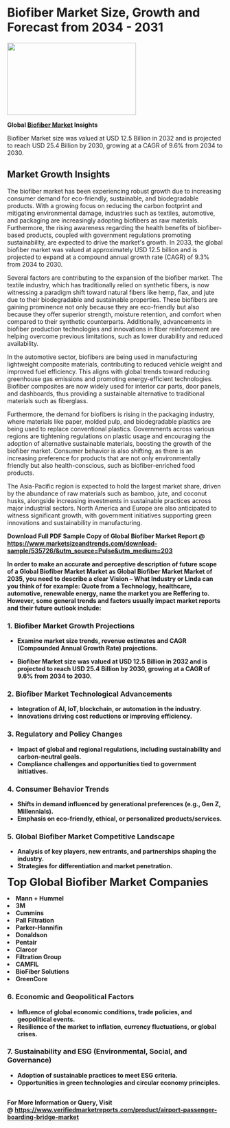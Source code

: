 <H1>Biofiber Market Size, Growth and Forecast from 2034 - 2031</H1><img class="aligncenter size-medium wp-image-584254" src="https://thirdeyenews.in/wp-content/uploads/2034/09/Global-Market-Research-300x168.jpeg" alt="" width="300" height="168" /><p><strong>Global&nbsp;<a href="https://www.marketsizeandtrends.com/download-sample/535726/&amp;utm_source=Pulse&amp;utm_medium=203">Biofiber Market</a> Insights</strong></p><p>Biofiber Market size was valued at USD 12.5 Billion in 2032 and is projected to reach USD 25.4 Billion by 2030, growing at a CAGR of 9.6% from 2034 to 2030.</p><p><h2>Market Growth Insights</h2> <p>The biofiber market has been experiencing robust growth due to increasing consumer demand for eco-friendly, sustainable, and biodegradable products. With a growing focus on reducing the carbon footprint and mitigating environmental damage, industries such as textiles, automotive, and packaging are increasingly adopting biofibers as raw materials. Furthermore, the rising awareness regarding the health benefits of biofiber-based products, coupled with government regulations promoting sustainability, are expected to drive the market's growth. In 2033, the global biofiber market was valued at approximately USD 12.5 billion and is projected to expand at a compound annual growth rate (CAGR) of 9.3% from 2034 to 2030.</p> <p><strong></strong></p> <p>Several factors are contributing to the expansion of the biofiber market. The textile industry, which has traditionally relied on synthetic fibers, is now witnessing a paradigm shift toward natural fibers like hemp, flax, and jute due to their biodegradable and sustainable properties. These biofibers are gaining prominence not only because they are eco-friendly but also because they offer superior strength, moisture retention, and comfort when compared to their synthetic counterparts. Additionally, advancements in biofiber production technologies and innovations in fiber reinforcement are helping overcome previous limitations, such as lower durability and reduced availability.</p> <p>In the automotive sector, biofibers are being used in manufacturing lightweight composite materials, contributing to reduced vehicle weight and improved fuel efficiency. This aligns with global trends toward reducing greenhouse gas emissions and promoting energy-efficient technologies. Biofiber composites are now widely used for interior car parts, door panels, and dashboards, thus providing a sustainable alternative to traditional materials such as fiberglass.</p> <p>Furthermore, the demand for biofibers is rising in the packaging industry, where materials like paper, molded pulp, and biodegradable plastics are being used to replace conventional plastics. Governments across various regions are tightening regulations on plastic usage and encouraging the adoption of alternative sustainable materials, boosting the growth of the biofiber market. Consumer behavior is also shifting, as there is an increasing preference for products that are not only environmentally friendly but also health-conscious, such as biofiber-enriched food products.</p> <p>The Asia-Pacific region is expected to hold the largest market share, driven by the abundance of raw materials such as bamboo, jute, and coconut husks, alongside increasing investments in sustainable practices across major industrial sectors. North America and Europe are also anticipated to witness significant growth, with government initiatives supporting green innovations and sustainability in manufacturing.</p> <p><strong></p><p><span class=""><strong>Download Full PDF Sample Copy of Global Biofiber Market Report</strong> @ <a href="https://www.marketsizeandtrends.com/download-sample/535726/&amp;utm_source=Pulse&amp;utm_medium=203" target="_blank">https://www.marketsizeandtrends.com/download-sample/535726/&amp;utm_source=Pulse&amp;utm_medium=203</a></span></p><p>In order to make an accurate and perceptive description of future scope of a Global&nbsp;Biofiber Market Market as Global&nbsp;Biofiber Market Market of 2035, you need to describe a clear Vision &ndash; What Industry or Linda can you think of for example: Quote from a Technology, healthcare, automotive, renewable energy, name the market you are Reffering to. However, some general trends and factors usually impact market reports and their future outlook include:</p><h3>1.&nbsp;<strong>Biofiber Market Growth Projections</strong></h3><ul><li>Examine market size trends, revenue estimates and CAGR (Compounded Annual Growth Rate) projections.</li><li><p>Biofiber Market size was valued at USD 12.5 Billion in 2032 and is projected to reach USD 25.4 Billion by 2030, growing at a CAGR of 9.6% from 2034 to 2030.</p></li></ul><h3>2.&nbsp;<strong>Biofiber Market Technological Advancements</strong></h3><ul><li>Integration of AI, IoT, blockchain, or automation in the industry.</li><li>Innovations driving cost reductions or improving efficiency.</li></ul><h3>3.&nbsp;<strong>Regulatory and Policy Changes</strong></h3><ul><li>Impact of global and regional regulations, including sustainability and carbon-neutral goals.</li><li>Compliance challenges and opportunities tied to government initiatives.</li></ul><h3>4.&nbsp;<strong>Consumer Behavior Trends</strong></h3><ul><li>Shifts in demand influenced by generational preferences (e.g., Gen Z, Millennials).</li><li>Emphasis on eco-friendly, ethical, or personalized products/services.</li></ul><h3>5.&nbsp;<strong>Global Biofiber Market Competitive Landscape</strong></h3><ul><li>Analysis of key players, new entrants, and partnerships shaping the industry.</li><li>Strategies for differentiation and market penetration.</li></ul><p data-pm-slice="1 1 []"><span style="color: inherit; font-family: inherit; font-size: 25px;">Top Global Biofiber Market Companies</span></p><div class="" data-test-id=""><p><li>Mann + Hummel</li><li> 3M</li><li> Cummins</li><li> Pall Filtration</li><li> Parker-Hannifin</li><li> Donaldson</li><li> Pentair</li><li> Clarcor</li><li> Filtration Group</li><li> CAMFIL</li><li> BioFiber Solutions</li><li> GreenCore</li></p></div><h3>6.&nbsp;<strong>Economic and Geopolitical Factors</strong></h3><ul><li>Influence of global economic conditions, trade policies, and geopolitical events.</li><li>Resilience of the market to inflation, currency fluctuations, or global crises.</li></ul><h3>7.&nbsp;<strong>Sustainability and ESG (Environmental, Social, and Governance)</strong></h3><ul><li>Adoption of sustainable practices to meet ESG criteria.</li><li>Opportunities in green technologies and circular economy principles.</li></ul><h2><strong style="font-size: 14px;">For More Information or Query, Visit @&nbsp;</strong><a style="background-color: #ffffff; font-size: 14px;" href="https://www.marketsizeandtrends.com/report/biofiber-market/" target="_blank">https://www.verifiedmarketreports.com/product/airport-passenger-boarding-bridge-market</a></h2>
